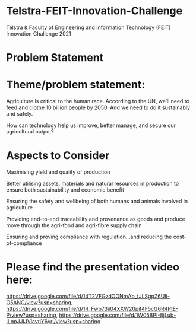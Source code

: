 # Telstra-FEIT-Innovation-Challenge
Telstra &amp; Faculty of Engineering and Information Technology (FEIT) Innovation Challenge 2021

# Problem Statement
# Theme/problem statement:

Agriculture is critical to the human race. According to the UN, we’ll need to feed and clothe 10 billion people by 2050. And we need to do it sustainably and safely.

How can technology help us improve, better manage, and secure our agricultural output?​

# Aspects to Consider
Maximising yield and quality of production​

Better utilising assets, materials and natural resources in production to ensure both sustainability and economic benefit​

Ensuring the safety and wellbeing of both humans and animals involved in agriculture​

Providing end-to-end traceability and provenance as goods and produce move through the agri-food and agri-fibre supply chain​

Ensuring and proving compliance with regulation…and reducing the cost-of-compliance​

# Please find the presentation video here: 
https://drive.google.com/file/d/14T2VFGzdOQNmAb_tJLSgpZ6UIi-O5ANC/view?usp=sharing, https://drive.google.com/file/d/1R_Fwb73ii04XXW20pit4F5cG6R4PtE-P/view?usp=sharing, https://drive.google.com/file/d/1W05BPI-8jLub-ILqpJJIJVlavtiY6yrl/view?usp=sharing
